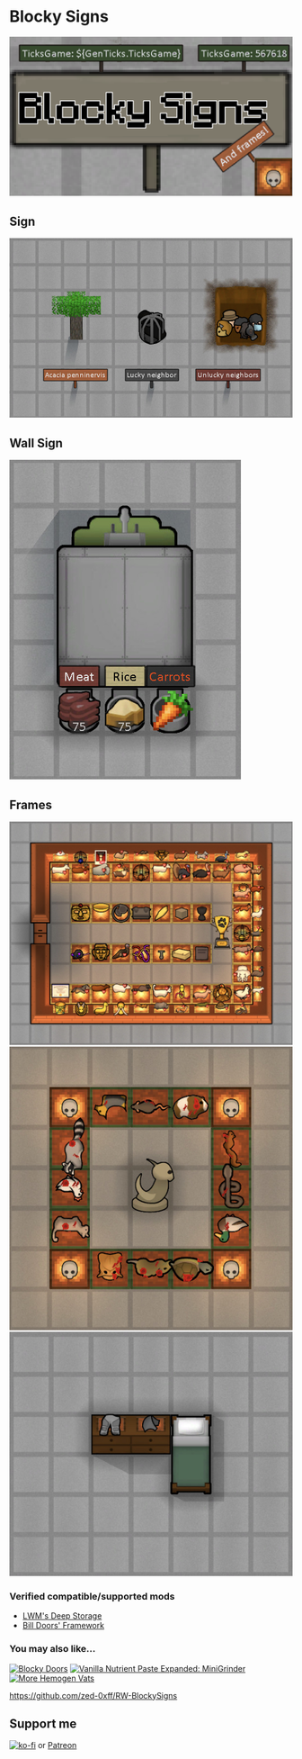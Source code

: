 # Blocky Signs
[![Blocky Signs](About/Preview.png)](https://steamcommunity.com/sharedfiles/filedetails/?id=FIXME)

## Sign

![](screens/signs.jpg)

## Wall Sign

![](screens/dispenser.jpg)

## Frames

![](screens/museum.jpg)
![](screens/horror_room.jpg)
![](screens/dresser.jpg)

### Verified compatible/supported mods

- [LWM's Deep Storage](https://steamcommunity.com/sharedfiles/filedetails/?id=1617282896)
- [Bill Doors' Framework](https://steamcommunity.com/sharedfiles/filedetails/?id=2897160312)

### You may also like...

[![Blocky Doors](https://steamuserimages-a.akamaihd.net/ugc/2023851270029807877/9ADACA68FC61BB8B29FB66874A734578EF37EDD7/?imw=268&imh=151&ima=fit&impolicy=Letterbox)](https://steamcommunity.com/sharedfiles/filedetails/?id=2983962533)
[![Vanilla Nutrient Paste Expanded: MiniGrinder](https://steamuserimages-a.akamaihd.net/ugc/2031730758739600069/9E719DE99C619EA2C369BD9C8CCF76A0D159889B/?imw=268&imh=151&ima=fit&impolicy=Letterbox)](https://steamcommunity.com/sharedfiles/filedetails/?id=2957616010)
[![More Hemogen Vats](https://steamuserimages-a.akamaihd.net/ugc/2031731627303743816/286F698E8A1F1A85593DC75F33026CA96874DDB7/?imw=268&imh=151&ima=fit&impolicy=Letterbox)](https://steamcommunity.com/sharedfiles/filedetails/?id=2965143667)

https://github.com/zed-0xff/RW-BlockySigns

## Support me

[![ko-fi](https://i.imgur.com/Utx6OIH.png)](https://ko-fi.com/K3K81Z3W5) or [Patreon](https://www.patreon.com/zed_0xff)
